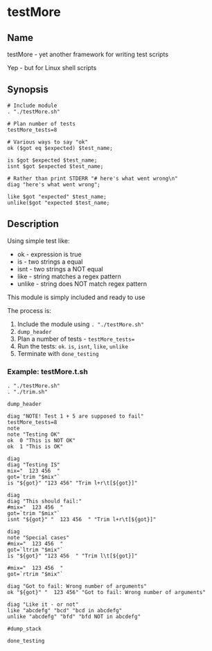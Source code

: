 # testMore

## Name

testMore - yet another framework for writing test scripts

Yep - but for Linux shell scripts

## Synopsis

```shell
# Include module
. "./testMore.sh"

# Plan number of tests
testMore_tests=8

# Various ways to say "ok"
ok ($got eq $expected) $test_name;
 
is $got $expected $test_name;
isnt $got $expected $test_name;
 
# Rather than print STDERR "# here's what went wrong\n"
diag "here's what went wrong";
 
like $got "expected" $test_name;
unlike($got "expected $test_name;
```

<!-- 
cmp_ok($got, '==', $expected, $test_name);
 
is_deeply($got_complex_structure, $expected_complex_structure, $test_name);
 
SKIP: {
    skip $why, $how_many unless $have_some_feature;
 
    ok( foo(),       $test_name );
    is( foo(42), 23, $test_name );
};
 
TODO: {
    local $TODO = $why;
 
    ok( foo(),       $test_name );
    is( foo(42), 23, $test_name );
};
 
can_ok($module, @methods);
isa_ok($object, $class);
 
pass($test_name);
fail($test_name);
 
BAIL_OUT($why);
 
# UNIMPLEMENTED!!!
my @status = Test::More::status;
-->



## Description

Using simple test like:
- ok - expression is true
- is - two strings a equal
- isnt - two strings a NOT equal
- like - string matches a regex pattern
- unlike - string does NOT match regex pattern

This module is simply included 
and ready to use

The process is:
1. Include the module using `. "./testMore.sh"`
2. `dump_header`
3. Plan a number of tests - `testMore_tests=`
4. Run the tests: `ok`. `is`, `isnt`, `like`, `unlike`
5. Terminate with `done_testing`

### Example: testMore.t.sh
```shell
. "./testMore.sh"
. "./trim.sh"

dump_header

diag "NOTE! Test 1 + 5 are supposed to fail"
testMore_tests=8
note
note "Testing OK"
ok  0 "This is NOT OK"
ok  1 "This is OK"

diag
diag "Testing IS"
mix="  123 456  "
got=`trim "$mix"`
is "${got}" "123 456" "Trim l+r\t[${got}]"

diag
diag "This should fail:"
#mix="  123 456  "
got=`trim "$mix"`
isnt "${got}" "  123 456  " "Trim l+r\t[${got}]"

diag
note "Special cases"
#mix="  123 456  "
got=`ltrim "$mix"`
is "${got}" "123 456  " "Trim l\t[${got}]"

#mix="  123 456  "
got=`rtrim "$mix"`

diag "Got to fail: Wrong number of arguments"
ok "${got}" "  123 456" "Got to fail: Wrong number of arguments"

diag "Like it - or not"
like "abcdefg" "bcd" "bcd in abcdefg"
unlike "abcdefg" "bfd" "bfd NOT in abcdefg"

#dump_stack

done_testing
```
